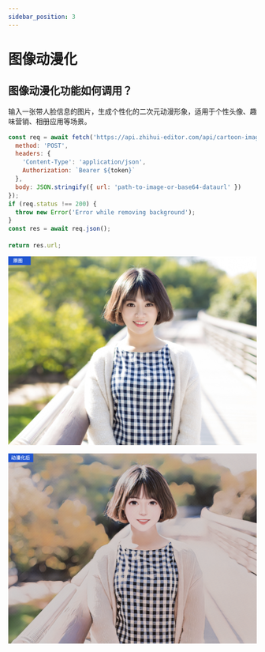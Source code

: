```yaml
---
sidebar_position: 3
---
```


# 图像动漫化

## 图像动漫化功能如何调用？

输入一张带人脸信息的图片，生成个性化的二次元动漫形象，适用于个性头像、趣味营销、相册应用等场景。

```jsx
const req = await fetch('https://api.zhihui-editor.com/api/cartoon-image', {
  method: 'POST',
  headers: {
    'Content-Type': 'application/json',
    Authorization: `Bearer ${token}`
  },
  body: JSON.stringify({ url: 'path-to-image-or-base64-dataurl' })
});
if (req.status !== 200) {
  throw new Error('Error while removing background');
}
const res = await req.json();

return res.url;
```

![原图](./img/origin_img.png)

![原图](./img/new_img.png)
